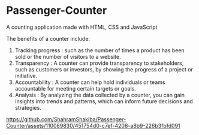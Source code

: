 # Passenger-Counter
A counting application made with HTML, CSS and JavaScript

The benefits of a counter include:
1. Tracking progress :
such as the number of times a product has been sold or the number of visitors to a website.
2. Transparency :
A counter can provide transparency to stakeholders, such as customers or investors, by showing the progress of a project or initiative.
3. Accountability :
A counter can help hold individuals or teams accountable for meeting certain targets or goals.
4. Analysis :
By analyzing the data collected by a counter, you can gain insights into trends and patterns, which can inform future decisions and strategies.

https://github.com/ShahramShakiba/Passenger-Counter/assets/110089830/451754d0-c7ef-4208-a8b9-226b3fbfd091

